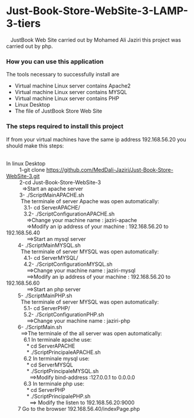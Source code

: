 # Just-Book-Store-WebSite-3-LAMP-3-tiers

&nbsp;&nbsp;&nbsp;JustBook Web Site carried out by Mohamed Ali Jaziri this project was carried out by php.


<h3>How you can use this application</h3>
The tools necessary to successfully install are
<ul>
  <li>Virtual machine Linux server contains Apache2</li>
  <li>Virtual machine Linux server contains MYSQL</li>
  <li>Virtual machine Linux server contains PHP </li>
  <li>Linux Desktop </li>
  <li>The file of JustBook Store Web Site</li>
 </ul>
 
<h3>The steps required to install this project</h3>
 If from your virtual machines have the same ip address 192.168.56.20 you should make this steps:<br><br>

In linux Desktop <br>
&nbsp;&nbsp;&nbsp;&nbsp;&nbsp;&nbsp;&nbsp;&nbsp;  1-git clone https://github.com/MedDali-Jaziri/Just-Book-Store-WebSite-3.git<br>
&nbsp;&nbsp;&nbsp;&nbsp;&nbsp;&nbsp;&nbsp;&nbsp;  2-cd Just-Book-Store-WebSite-3<br>
&nbsp;&nbsp;&nbsp;&nbsp;&nbsp;&nbsp;&nbsp;&nbsp;&nbsp;&nbsp;    =>Start an apache server <br>
&nbsp;&nbsp;&nbsp;&nbsp;&nbsp;&nbsp;&nbsp;&nbsp;  3- ./ScriptMainAPACHE.sh <br>
&nbsp;&nbsp;&nbsp;&nbsp;&nbsp;&nbsp;&nbsp;&nbsp;&nbsp;&nbsp;The terminale of server Apache was open automatically:<br>
&nbsp;&nbsp;&nbsp;&nbsp;&nbsp;&nbsp;&nbsp;&nbsp;&nbsp;&nbsp;&nbsp;&nbsp;3.1- cd ServerAPACHE/<br>
&nbsp;&nbsp;&nbsp;&nbsp;&nbsp;&nbsp;&nbsp;&nbsp;&nbsp;&nbsp;&nbsp;&nbsp;3.2- ./ScriptConfigurationAPACHE.sh<br>
&nbsp;&nbsp;&nbsp;&nbsp;&nbsp;&nbsp;&nbsp;&nbsp;&nbsp;&nbsp;&nbsp;&nbsp;&nbsp;&nbsp;=>Change your machine name : jaziri-apache<br>
&nbsp;&nbsp;&nbsp;&nbsp;&nbsp;&nbsp;&nbsp;&nbsp;&nbsp;&nbsp;&nbsp;&nbsp;&nbsp;&nbsp;=>Modify an ip address of your machine : 192.168.56.20 to 192.168.56.40      
&nbsp;&nbsp;&nbsp;&nbsp;&nbsp;&nbsp;&nbsp;&nbsp;&nbsp;&nbsp;&nbsp;&nbsp;&nbsp;&nbsp;==>Start an mysql server <br>
&nbsp;&nbsp;&nbsp;&nbsp;&nbsp;&nbsp;&nbsp;&nbsp;4- ./ScriptMainMYSQL.sh <br>
&nbsp;&nbsp;&nbsp;&nbsp;&nbsp;&nbsp;&nbsp;&nbsp;&nbsp;&nbsp;The terminale of server MYSQL was open automatically:<br>
&nbsp;&nbsp;&nbsp;&nbsp;&nbsp;&nbsp;&nbsp;&nbsp;&nbsp;&nbsp;&nbsp;&nbsp;4.1- cd ServerMYSQL/<br>
&nbsp;&nbsp;&nbsp;&nbsp;&nbsp;&nbsp;&nbsp;&nbsp;&nbsp;&nbsp;&nbsp;&nbsp;4.2- ./ScriptConfigurationMYSQL.sh<br>
&nbsp;&nbsp;&nbsp;&nbsp;&nbsp;&nbsp;&nbsp;&nbsp;&nbsp;&nbsp;&nbsp;&nbsp;&nbsp;&nbsp;==>Change your machine name : jaziri-mysql<br>
&nbsp;&nbsp;&nbsp;&nbsp;&nbsp;&nbsp;&nbsp;&nbsp;&nbsp;&nbsp;&nbsp;&nbsp;&nbsp;&nbsp;==>Modify an ip address of your machine
 : 192.168.56.20 to 192.168.56.60<br>
&nbsp;&nbsp;&nbsp;&nbsp;&nbsp;&nbsp;&nbsp;&nbsp;&nbsp;&nbsp;&nbsp;&nbsp;&nbsp;&nbsp;==>Start an php server <br>
&nbsp;&nbsp;&nbsp;&nbsp;&nbsp;&nbsp;&nbsp;&nbsp;5- ./ScriptMainPHP.sh <br>
&nbsp;&nbsp;&nbsp;&nbsp;&nbsp;&nbsp;&nbsp;&nbsp;&nbsp;&nbsp;The terminale of server MYSQL was open automatically:<br>
&nbsp;&nbsp;&nbsp;&nbsp;&nbsp;&nbsp;&nbsp;&nbsp;&nbsp;&nbsp;&nbsp;&nbsp;5.1- cd ServerPHP/<br>
&nbsp;&nbsp;&nbsp;&nbsp;&nbsp;&nbsp;&nbsp;&nbsp;&nbsp;&nbsp;&nbsp;&nbsp;5.2- ./ScriptConfigurationPHP.sh<br>
&nbsp;&nbsp;&nbsp;&nbsp;&nbsp;&nbsp;&nbsp;&nbsp;&nbsp;&nbsp;&nbsp;&nbsp;&nbsp;&nbsp;==>Change your machine name : jaziri-php<br>
&nbsp;&nbsp;&nbsp;&nbsp;&nbsp;&nbsp;&nbsp;&nbsp;6- ./ScriptMain.sh <br>
&nbsp;&nbsp;&nbsp;&nbsp;&nbsp;&nbsp;&nbsp;&nbsp;&nbsp;&nbsp;==>The terminale of the all server was open automatically:<br>
&nbsp;&nbsp;&nbsp;&nbsp;&nbsp;&nbsp;&nbsp;&nbsp;&nbsp;&nbsp;&nbsp;&nbsp;6.1 In terminale apache use:<br>
&nbsp;&nbsp;&nbsp;&nbsp;&nbsp;&nbsp;&nbsp;&nbsp;&nbsp;&nbsp;&nbsp;&nbsp;&nbsp;&nbsp;* cd ServerAPACHE<br>
&nbsp;&nbsp;&nbsp;&nbsp;&nbsp;&nbsp;&nbsp;&nbsp;&nbsp;&nbsp;&nbsp;&nbsp;&nbsp;&nbsp;* ./ScriptPrincipaleAPACHE.sh<br>
&nbsp;&nbsp;&nbsp;&nbsp;&nbsp;&nbsp;&nbsp;&nbsp;&nbsp;&nbsp;&nbsp;&nbsp;6.2 In terminale mysql use:<br>
&nbsp;&nbsp;&nbsp;&nbsp;&nbsp;&nbsp;&nbsp;&nbsp;&nbsp;&nbsp;&nbsp;&nbsp;&nbsp;&nbsp;* cd ServerMYSQL<br>
&nbsp;&nbsp;&nbsp;&nbsp;&nbsp;&nbsp;&nbsp;&nbsp;&nbsp;&nbsp;&nbsp;&nbsp;&nbsp;&nbsp;* ./ScriptPrincipaleMYSQL.sh<br>
&nbsp;&nbsp;&nbsp;&nbsp;&nbsp;&nbsp;&nbsp;&nbsp;&nbsp;&nbsp;&nbsp;&nbsp;&nbsp;&nbsp;&nbsp;&nbsp;==>Modify bind-address :127.0.0.1 to 0.0.0.0<br>
&nbsp;&nbsp;&nbsp;&nbsp;&nbsp;&nbsp;&nbsp;&nbsp;&nbsp;&nbsp;&nbsp;&nbsp;6.3 In terminale php use:<br>
&nbsp;&nbsp;&nbsp;&nbsp;&nbsp;&nbsp;&nbsp;&nbsp;&nbsp;&nbsp;&nbsp;&nbsp;&nbsp;&nbsp;* cd ServerPHP<br>
&nbsp;&nbsp;&nbsp;&nbsp;&nbsp;&nbsp;&nbsp;&nbsp;&nbsp;&nbsp;&nbsp;&nbsp;&nbsp;&nbsp;* ./ScriptPrincipalePHP.sh<br>
&nbsp;&nbsp;&nbsp;&nbsp;&nbsp;&nbsp;&nbsp;&nbsp;&nbsp;&nbsp;&nbsp;&nbsp;&nbsp;&nbsp;&nbsp;&nbsp;==> Modify the listen to 192.168.56.20:9000<br>
&nbsp;&nbsp;&nbsp;&nbsp;&nbsp;&nbsp;&nbsp;&nbsp;7 Go to the browser 192.168.56.40/indexPage.php
